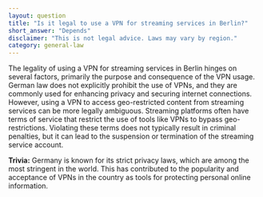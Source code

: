 ```yaml
---
layout: question
title: "Is it legal to use a VPN for streaming services in Berlin?"
short_answer: "Depends"
disclaimer: "This is not legal advice. Laws may vary by region."
category: general-law
---
```

The legality of using a VPN for streaming services in Berlin hinges on several factors, primarily the purpose and consequence of the VPN usage. German law does not explicitly prohibit the use of VPNs, and they are commonly used for enhancing privacy and securing internet connections. However, using a VPN to access geo-restricted content from streaming services can be more legally ambiguous. Streaming platforms often have terms of service that restrict the use of tools like VPNs to bypass geo-restrictions. Violating these terms does not typically result in criminal penalties, but it can lead to the suspension or termination of the streaming service account.

**Trivia:** Germany is known for its strict privacy laws, which are among the most stringent in the world. This has contributed to the popularity and acceptance of VPNs in the country as tools for protecting personal online information.
